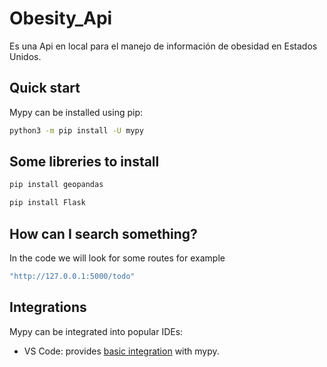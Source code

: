 # Obesity_Api
Es una Api en local para el manejo de información de obesidad en Estados Unidos.

Quick start
-----------
Mypy can be installed using pip:

```bash
python3 -m pip install -U mypy
```

Some libreries to install
-----------

```bash
pip install geopandas
```

```bash
pip install Flask
```

How can I search something?
-----------
In the code we will look for some routes
for example
```bash
"http://127.0.0.1:5000/todo"
```


Integrations
------------

Mypy can be integrated into popular IDEs:
- VS Code: provides [basic integration](https://code.visualstudio.com/docs/python/linting#_mypy) with mypy.

